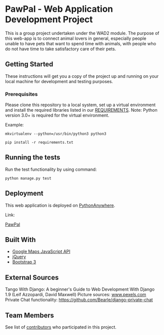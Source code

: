 # PawPal - Web Application Development Project

This is a group project undertaken under the WAD2 module. The purpose of this web-app is to connect animal lovers in general, especially people unable to have pets that want to spend time with animals, with people who do not have time to take satisfactory care of their pets.


## Getting Started

These instructions will get you a copy of the project up and running on your local machine for development and testing purposes.


### Prerequisites

Please clone this repository to a local system, set up a virtual environment and install the required libraries listed in our [REQUIREMENTS](https://github.com/haradra/WAD2Proj/blob/master/requirements.txt). Note: Python version 3.0+ is required for the virtual environment.

Example:

```mkvirtualenv --python=/usr/bin/python3 python3```

```pip install -r requirements.txt```


## Running the tests

Run the test functionality by using command:

```python manage.py test```


## Deployment

This web application is deployed on [PythonAnywhere](https://www.pythonanywhere.com).

Link:

[PawPal](https://pawpal.pythonanywhere.com/)


## Built With

* [Google Maps JavaScript API](https://developers.google.com/maps/documentation/javascript/)
* [jQuery](https://jquery.com/)
* [Bootstrap 3](https://getbootstrap.com/docs/3.3/)


## External Sources

Tango With Django: A beginner's Guide to Web Development With Django 1.9 (Leif Azzopardi, David Maxwell)
Picture sources: www.pexels.com
Private Chat functionality: https://github.com/Bearle/django-private-chat



## Team Members

See list of [contributors](https://github.com/haradra/WAD2Proj/graphs/contributors) who participated in this project.
